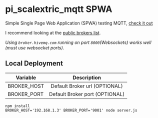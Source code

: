 # pi_scalextric_mqtt SPWA
Simple Single Page Web Application (SPWA) testing MQTT, [check it out](https://aliceliveprojects.github.io/pi_scalextric_mqtt/spwa/src/index.html#!/index)

I recommend looking at the [public brokers list](https://github.com/mqtt/mqtt.github.io/wiki/public_brokers).

*Using ```broker.hivemq.com``` running on port ```8000```(Websockets) works well (must use websocket ports).*

## Local Deployment

| Variable      | Description  |
| ------------- |:-------------:|
| BROKER_HOST   | Default Broker url (OPTIONAL) |
| BROKER_PORT   | Default Broker port (OPTIONAL)|


```
npm install
BROKER_HOST='192.168.1.3' BROKER_PORT='9001' node server.js
```




